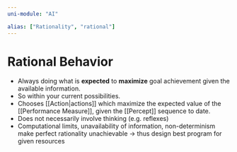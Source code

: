 ```yaml
---
uni-module: "AI"

alias: ["Rationality", "rational"]
---
```


# Rational Behavior

- Always doing what is **expected** to **maximize** goal achievement given the available information.
- So within your current possibilities.
- Chooses [[Action|actions]] which maximize the expected value of the [[Performance Measure]], given the [[Percept]] sequence to date.
- Does not necessarily involve thinking (e.g. reflexes)
- Computational limits, unavailability of information, non-determinism make perfect rationality unachievable → thus design best program for given resources
